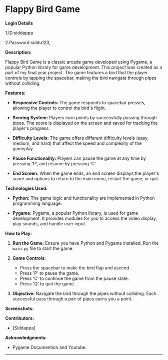 # Flappy Bird Game

**Login Details**

1.ID:siddappa

2.Password:siddu123,

**Description:**

Flappy Bird Game is a classic arcade game developed using Pygame, a popular Python library for game development. This project was created as a part of my final year project. The game features a bird that the player controls by tapping the spacebar, making the bird navigate through pipes without colliding.

**Features:**

- **Responsive Controls:** The game responds to spacebar presses, allowing the player to control the bird's flight.
  
- **Scoring System:** Players earn points by successfully passing through pipes. The score is displayed on the screen and saved for tracking the player's progress.

- **Difficulty Levels:** The game offers different difficulty levels (easy, medium, and hard) that affect the speed and complexity of the gameplay.

- **Pause Functionality:** Players can pause the game at any time by pressing 'P', and resume by pressing 'C'.

- **End Screen:** When the game ends, an end screen displays the player's score and options to return to the main menu, restart the game, or quit.

**Technologies Used:**

- **Python:** The game logic and functionality are implemented in Python programming language.

- **Pygame:** Pygame, a popular Python library, is used for game development. It provides modules for you to access the video display, play sounds, and handle user input.

**How to Play:**

1. **Run the Game:** Ensure you have Python and Pygame installed. Run the `main.py` file to start the game.

2. **Game Controls:**
   - Press the spacebar to make the bird flap and ascend.
   - Press 'P' to pause the game.
   - Press 'C' to continue the game from the pause state.
   - Press 'Q' to quit the game.

3. **Objective:** Navigate the bird through the pipes without colliding. Each successful pass through a pair of pipes earns you a point.

**Screenshots:**



**Contributors:**

- [Siddappa]

**Acknowledgments:**

- Pygame Documention and Youtube.

---
